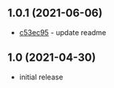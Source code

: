 ## 1.0.1 (2021-06-06)

- [c53ec95](https://github.com/craigahobbs/simple-git-changelog/commit/c53ec95) - update readme

## 1.0 (2021-04-30)

- initial release
